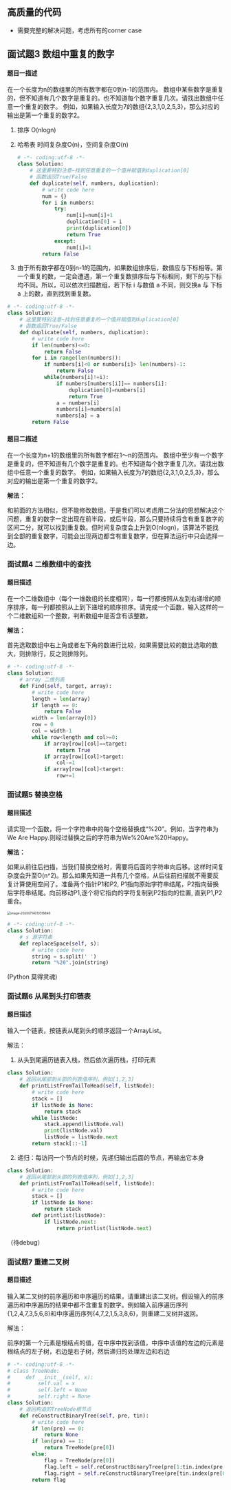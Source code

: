 ## 高质量的代码

- 需要完整的解决问题，考虑所有的corner case

## 面试题3 数组中重复的数字

#### 题目一描述

在一个长度为n的数组里的所有数字都在0到n-1的范围内。 数组中某些数字是重复的，但不知道有几个数字是重复的。也不知道每个数字重复几次。请找出数组中任意一个重复的数字。 例如，如果输入长度为7的数组{2,3,1,0,2,5,3}，那么对应的输出是第一个重复的数字2。

1. 排序 O(nlogn)

2. 哈希表 时间复杂度O(n)，空间复杂度O(n)

   ```python
   # -*- coding:utf-8 -*-
   class Solution:
       # 这里要特别注意~找到任意重复的一个值并赋值到duplication[0]
       # 函数返回True/False
       def duplicate(self, numbers, duplication):
           # write code here
           num = {}
           for i in numbers:
               try:
                   num[i]=num[i]+1
                   duplication[0] = i
                   print(duplication[0])
                   return True
               except:
                   num[i]=1
           return False
   ```

   

3. 由于所有数字都在0到n-1的范围内，如果数组排序后，数值应与下标相等。第一个重复的数，一定会遭遇，第一个重复数排序后与下标相同，剩下的与下标均不同。所以，可以依次扫描数组，若下标 i 与数值 a 不同，则交换a 与 下标 a 上的数，直到找到重复数。

```python
# -*- coding:utf-8 -*-
class Solution:
    # 这里要特别注意~找到任意重复的一个值并赋值到duplication[0]
    # 函数返回True/False
    def duplicate(self, numbers, duplication):
        # write code here
        if len(numbers)<=0:
            return False
        for i in range(len(numbers)):
            if numbers[i]<0 or numbers[i]> len(numbers)-1:
                return False
            while(numbers[i]!=i):
                if numbers[numbers[i]]== numbers[i]:
                    duplication[0]=numbers[i]
                    return True
                a = numbers[i]
                numbers[i]=numbers[a]
                numbers[a] = a
        return False
```



#### 题目二描述

在一个长度为n+1的数组里的所有数字都在1～n的范围内。 数组中至少有一个数字是重复的，但不知道有几个数字是重复的。也不知道每个数字重复几次。请找出数组中任意一个重复的数字。 例如，如果输入长度为7的数组{2,3,1,0,2,5,3}，那么对应的输出是第一个重复的数字2。

**解法：**

和前面的方法相似，但不能修改数组。于是我们可以考虑用二分法的思想解决这个问题，重复的数字一定出现在前半段，或后半段，那么只要持续将含有重复数字的区间二分，就可以找到重复数。但时间复杂度会上升到O(nlogn)，该算法不能找到全部的重复数字，可能会出现两边都含有重复数字，但在算法运行中只会选择一边。 



### 面试题4 二维数组中的查找

#### 题目描述

在一个二维数组中（每个一维数组的长度相同），每一行都按照从左到右递增的顺序排序，每一列都按照从上到下递增的顺序排序。请完成一个函数，输入这样的一个二维数组和一个整数，判断数组中是否含有该整数。

**解法：**

首先选取数组中右上角或者左下角的数进行比较，如果需要比较的数比选取的数大，则排除行，反之则排除列。

```python
# -*- coding:utf-8 -*-
class Solution:
    # array 二维列表
    def Find(self, target, array):
        # write code here
        length = len(array)
        if length == 0:
            return False
        width = len(array[0])
        row = 0
        col = width-1
        while row<length and col>=0:
            if array[row][col]==target:
                return True
            if array[row][col]>target:
                col-=1
            if array[row][col]<target:
                row+=1
```



### 面试题5 替换空格

#### 题目描述

请实现一个函数，将一个字符串中的每个空格替换成“%20”。例如，当字符串为We Are Happy.则经过替换之后的字符串为We%20Are%20Happy。

**解法：**

如果从前往后扫描，当我们替换空格时，需要将后面的字符串向后移。这样时间复杂度会升至O(n^2)。那么如果先知道一共有几个空格，从后往前扫描就不需要反复计算使用空间了。准备两个指针P1和P2, P1指向原始字符串结尾，P2指向替换后字符串结尾。向前移动P1,逐个将它指向的字符复制到P2指向的位置, 直到P1,P2重合。

<img src="/Users/fuqinwei/Library/Application Support/typora-user-images/image-20200714013516848.png" alt="image-20200714013516848" style="zoom:50%;" />

```python
# -*- coding:utf-8 -*-
class Solution:
    # s 源字符串
    def replaceSpace(self, s):
        # write code here
        string = s.split(' ')
        return "%20".join(string)
```



(Python 莫得灵魂)



### 面试题6 从尾到头打印链表

#### 题目描述

输入一个链表，按链表从尾到头的顺序返回一个ArrayList。

解法：

1. 从头到尾遍历链表入栈，然后依次遍历栈，打印元素

```python
class Solution:
    # 返回从尾部到头部的列表值序列，例如[1,2,3]
    def printListFromTailToHead(self, listNode):
        # write code here
        stack = []
        if listNode is None:
            return stack
        while listNode:
            stack.append(listNode.val)
            print(listNode.val)
            listNode = listNode.next
        return stack[::-1]
```



2. 递归：每访问一个节点的时候，先递归输出后面的节点，再输出它本身

```python
class Solution:
    # 返回从尾部到头部的列表值序列，例如[1,2,3]
    def printListFromTailToHead(self, listNode):
        # write code here
        stack = []
        if listNode is None:
            return stack
        def printlist(listNode):
            if listNode.next:
                return printlist(listNode.next)
```

（待debug）



### 面试题7 重建二叉树

#### 题目描述

输入某二叉树的前序遍历和中序遍历的结果，请重建出该二叉树。假设输入的前序遍历和中序遍历的结果中都不含重复的数字。例如输入前序遍历序列{1,2,4,7,3,5,6,8}和中序遍历序列{4,7,2,1,5,3,8,6}，则重建二叉树并返回。

解法：

前序的第一个元素是根结点的值，在中序中找到该值，中序中该值的左边的元素是根结点的左子树，右边是右子树，然后递归的处理左边和右边

```python
# -*- coding:utf-8 -*-
# class TreeNode:
#     def __init__(self, x):
#         self.val = x
#         self.left = None
#         self.right = None
class Solution:
    # 返回构造的TreeNode根节点
    def reConstructBinaryTree(self, pre, tin):
        # write code here
        if len(pre) == 0:
            return None
        if len(pre) == 1:
            return TreeNode(pre[0])
        else:
            flag = TreeNode(pre[0])
            flag.left = self.reConstructBinaryTree(pre[1:tin.index(pre[0])+1],tin[:tin.index(pre[0])])
            flag.right = self.reConstructBinaryTree(pre[tin.index(pre[0])+1:],tin[tin.index(pre[0])+1:] )
        return flag
```


